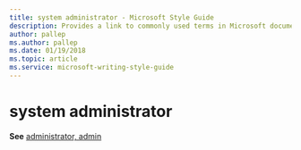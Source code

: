 ```yaml
---
title: system administrator - Microsoft Style Guide
description: Provides a link to commonly used terms in Microsoft documents including 'system administrator'.
author: pallep
ms.author: pallep
ms.date: 01/19/2018
ms.topic: article
ms.service: microsoft-writing-style-guide
---
```


# system administrator

**See** [administrator, admin](~/a-z-word-list-term-collections/a/administrator-admin.md)
